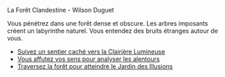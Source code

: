 La Forêt Clandestine - Wilson Duguet

Vous pénétrez dans une forêt dense et obscure. Les arbres imposants créent un labyrinthe naturel.
Vous entendez des bruits étranges autour de vous.

- [Suivez un sentier caché vers la Clairière Lumineuse](https://wilsonuca.github.io/Labyrinthe-sens-dessus-dessous/lieu_4_5_6/lieu%204)
- [Vous affutez vos sens pour analyser les alentours](https://github.com/WilsonUCA/Labyrinthe-sens-dessus-dessous/blob/main/GAMEOVER.md)
- [Traversez la forêt pour atteindre le Jardin des Illusions](https://github.com/WilsonUCA/Labyrinthe-sens-dessus-dessous/blob/main/Le%20Jardin%20des%20Illusions)	